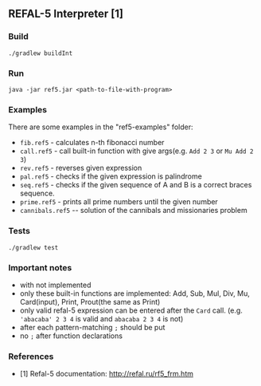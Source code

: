 REFAL-5 Interpreter [1]
----
### Build
```shell
./gradlew buildInt
```

### Run
```shell
java -jar ref5.jar <path-to-file-with-program>
```

### Examples
 There are some examples in the "ref5-examples" folder:
 * `fib.ref5` - calculates n-th fibonacci number
 * `call.ref5` - call built-in function with give args(e.g. `Add 2 3` or `Mu Add 2 3`)
 * `rev.ref5` - reverses given expression
 * `pal.ref5` - checks if the given expression is palindrome
 * `seq.ref5` - checks if the given sequence of A and B is a correct braces sequence.
 * `prime.ref5` - prints all prime numbers until the given number
 * `cannibals.ref5` -- solution of the cannibals and missionaries problem

### Tests
```shell
./gradlew test
```

### Important notes
* with not implemented
* only these built-in functions are implemented: Add, Sub, Mul, Div, Mu, Card(input), Print, Prout(the same as Print)
* only valid refal-5 expression can be entered after the `Card` call. (e.g. `'abacaba' 2 3 4` is valid and `abacaba 2 3 4` is not)
* after each pattern-matching `;` should be put
* no `;` after function declarations

### References
* [1] Refal-5 documentation: http://refal.ru/rf5_frm.htm